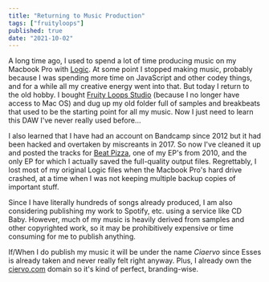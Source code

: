 ```yaml
---
title: "Returning to Music Production"
tags: ["fruityloops"]
published: true
date: "2021-10-02"
---
```


A long time ago, I used to spend a lot of time producing music on my Macbook Pro with [Logic](https://www.apple.com/logic-pro/). At some point I stopped making music, probably because I was spending more time on JavaScript and other codey things, and for a while all my creative energy went into that. But today I return to the old hobby. I bought [Fruity Loops Studio](https://www.image-line.com/) (because I no longer have access to Mac OS) and dug up my old folder full of samples and breakbeats that used to be the starting point for all my music. Now I just need to learn this DAW I've never really used before...

I also learned that I have had an account on Bandcamp since 2012 but it had been hacked and overtaken by miscreants in 2017. So now I've cleaned it up and posted the tracks for [Beat Pizza](https://ciaervo.bandcamp.com/), one of my EP's from 2010, and the only EP for which I actually saved the full-quality output files. Regrettably, I lost most of my original Logic files when the Macbook Pro's hard drive crashed, at a time when I was not keeping multiple backup copies of important stuff.

Since I have literally hundreds of songs already produced, I am also considering publishing my work to Spotify, etc. using a service like CD Baby. However, much of my music is heavily derived from samples and other copyrighted work, so it may be prohibitively expensive or time consuming for me to publish anything.

If/When I do publish my music it will be under the name _Ciaervo_ since Esses is already taken and never really felt right anyway. Plus, I already own the [ciervo.com](https://ciaervo.com) domain so it's kind of perfect, branding-wise.
